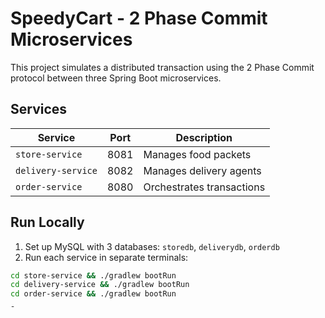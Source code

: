 # SpeedyCart - 2 Phase Commit Microservices

This project simulates a distributed transaction using the 2 Phase Commit protocol between three Spring Boot microservices.

## Services

| Service | Port | Description |
|--------|------|-------------|
| `store-service` | 8081 | Manages food packets |
| `delivery-service` | 8082 | Manages delivery agents |
| `order-service` | 8080 | Orchestrates transactions |

## Run Locally

1. Set up MySQL with 3 databases: `storedb`, `deliverydb`, `orderdb`
2. Run each service in separate terminals:

```bash
cd store-service && ./gradlew bootRun
cd delivery-service && ./gradlew bootRun
cd order-service && ./gradlew bootRun
̱